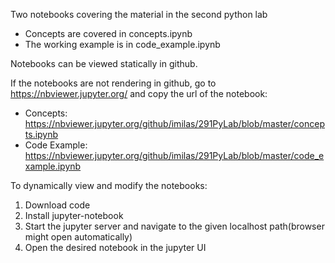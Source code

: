 Two notebooks covering the material in the second python lab
- Concepts are covered in concepts.ipynb 
- The working example is in code_example.ipynb 


Notebooks can be viewed statically in github. 

If the notebooks are not rendering in github, go to https://nbviewer.jupyter.org/ and copy the url of the notebook:

- Concepts: https://nbviewer.jupyter.org/github/imilas/291PyLab/blob/master/concepts.ipynb
- Code Example: https://nbviewer.jupyter.org/github/imilas/291PyLab/blob/master/code_example.ipynb

To dynamically view and modify the notebooks:
1. Download code
2. Install jupyter-notebook
3. Start the jupyter server and navigate to the given localhost path(browser might open automatically)
4. Open the desired notebook in the jupyter UI  

